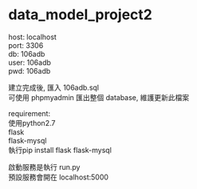# data_model_project2
host: localhost  
port:  3306  
db: 106adb  
user: 106adb  
pwd: 106adb  
  
建立完成後, 匯入 106adb.sql  
可使用 phpmyadmin 匯出整個 database, 維護更新此檔案 
  
requirement:  
使用python2.7  
flask  
flask-mysql  
執行pip install flask flask-mysql  

啟動服務是執行 run.py  
預設服務會開在 localhost:5000

